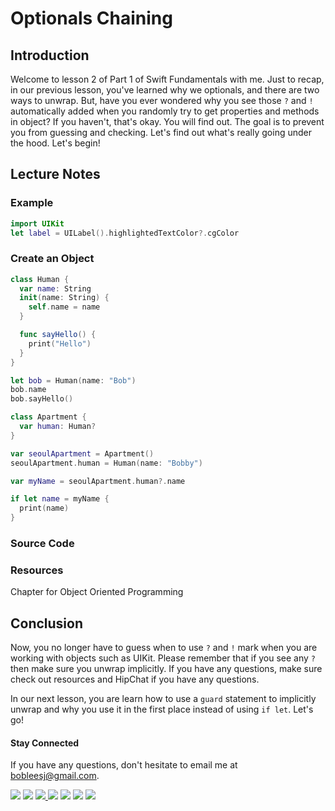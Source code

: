 # Optionals Chaining

## Introduction
Welcome to lesson 2 of Part 1 of Swift Fundamentals with me. Just to recap, in our previous lesson, you've learned why we optionals, and there are two ways to unwrap. But, have you ever wondered why you see those `?` and `!` automatically added when you randomly try to get properties and methods in object? If you haven't, that's okay. You will find out. The goal is to prevent you from guessing and checking. Let's find out what's really going under the hood. Let's begin!

## Lecture Notes

### Example
```swift
import UIKit
let label = UILabel().highlightedTextColor?.cgColor
```

### Create an Object
```swift
class Human {
  var name: String
  init(name: String) {
    self.name = name
  }

  func sayHello() {
    print("Hello")
  }
}

let bob = Human(name: "Bob")
bob.name
bob.sayHello()
```

```swift
class Apartment {
  var human: Human?
}

var seoulApartment = Apartment()
seoulApartment.human = Human(name: "Bobby")

var myName = seoulApartment.human?.name

if let name = myName {
  print(name)
}
```

### Source Code
### Resources
Chapter for Object Oriented Programming



## Conclusion
Now, you no longer have to guess when to use `?` and `!` mark when you are working with objects such as UIKit. Please remember that if you see any `?` then make sure you unwrap implicitly. If you have any questions, make sure check out resources and HipChat if you have any questions.

In our next lesson, you are learn how to use a `guard` statement to implicitly unwrap and why you use it in the first place instead of using `if let`. Let's go!


#### Stay Connected
If you have any questions, don't hesitate to email me at bobleesj@gmail.com.
<p>
<a href="https://bobthedeveloper.io"><img src="https://img.shields.io/badge/Personal-Website-333333.svg"></a>
<a href="https://facebook.com/bobthedeveloper"><img src="https://img.shields.io/badge/Facebook-Like-3B5998.svg"></a> <a href="https://youtube.com/bobthedeveloper"><img src="https://img.shields.io/badge/YouTube-Subscribe-CE1312.svg"</a> <a href="https://twitter.com/bobleesj"><img src="https://img.shields.io/badge/Twitter-Follow-55ACEE.svg"></a> <a href="https://instagram.com/bob_the_developer
"><img src="https://img.shields.io/badge/Instagram-Follow-BB2F92.svg"></a> <a href="https://linkedin.com/in/bobleesj"><img src= "https://img.shields.io/badge/LinkedIn-Connect-0077B5.svg"></a>
<a href="https://medium.com/@bobleesj"><img src="https://img.shields.io/badge/Medium-Read-00AB6C.svg"/></a>
</p>
